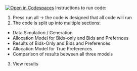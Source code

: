 [![Open in Codespaces](https://classroom.github.com/assets/launch-codespace-7f7980b617ed060a017424585567c406b6ee15c891e84e1186181d67ecf80aa0.svg)](https://classroom.github.com/open-in-codespaces?assignment_repo_id=10902215)
Instructions to run code: 
1. Press run all -> the code is designed that all code will run 
2. The code is split up into multiple sections:
- Data Simulation / Generation 
- Allocation Model for Bids-only and Bids and Prefernces 
- Results of Bids-Only and Bids and Preferences 
- Allocation Model for True Preferences 
- Comparison of results between all three models 
3. View results 
